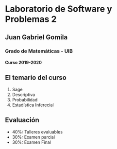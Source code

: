 # Laboratorio de Software y Problemas 2
## Juan Gabriel Gomila
### Grado de Matemáticas - UIB
#### Curso 2019-2020

## El temario del curso

1. Sage
1. Descriptiva
1. Probabilidad
1. Estadística Inferecial

## Evaluación

+ 40%: Talleres evaluables
+ 30%: Examen parcial
+ 30%: Examen Final
